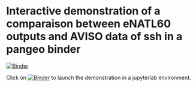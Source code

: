 # Interactive demonstration of a comparaison between eNATL60 outputs and AVISO data of ssh in a pangeo binder

[![Binder](https://binder.pangeo.io/badge_logo.svg)](https://binder.pangeo.io/v2/gh/ocean-next/demo-compare-ssh-eNATL60-AVISO/master)

Click on [![Binder](https://binder.pangeo.io/badge_logo.svg)](https://binder.pangeo.io/v2/gh/ocean-next/demo-compare-ssh-eNATL60-AVISO/master) to launch the demonstration in a jupyterlab environment.
